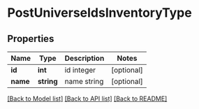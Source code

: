 # PostUniverseIdsInventoryType

## Properties
Name | Type | Description | Notes
------------ | ------------- | ------------- | -------------
**id** | **int** | id integer | [optional] 
**name** | **string** | name string | [optional] 

[[Back to Model list]](../README.md#documentation-for-models) [[Back to API list]](../README.md#documentation-for-api-endpoints) [[Back to README]](../README.md)


